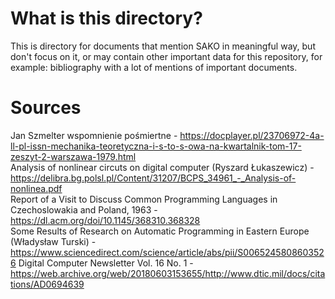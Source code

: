 # What is this directory?
This is directory for documents that mention SAKO in meaningful way, but don't focus on it, or may contain other important data for this repository, for example: bibliography with a lot of mentions of important documents.
# Sources
Jan Szmelter wspomnienie pośmiertne - https://docplayer.pl/23706972-4a-ll-pl-issn-mechanika-teoretyczna-i-s-to-s-owa-na-kwartalnik-tom-17-zeszyt-2-warszawa-1979.html<br>
Analysis of nonlinear circuts on digital computer (Ryszard Łukaszewicz) - https://delibra.bg.polsl.pl/Content/31207/BCPS_34961_-_Analysis-of-nonlinea.pdf<br>
Report of a Visit to Discuss Common Programming Languages in Czechoslowakia and Poland, 1963 - https://dl.acm.org/doi/10.1145/368310.368328<br>
Some Results of Research on Automatic Programming in Eastern Europe (Władysław Turski) - https://www.sciencedirect.com/science/article/abs/pii/S0065245808603526
Digital Computer Newsletter Vol. 16 No. 1 - https://web.archive.org/web/20180603153655/http://www.dtic.mil/docs/citations/AD0694639
